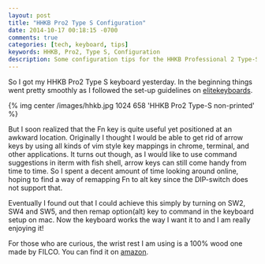 ```yaml
---
layout: post
title: "HHKB Pro2 Type S Configuration"
date: 2014-10-17 00:18:15 -0700
comments: true
categories: [tech, keyboard, tips]
keywords: HHKB, Pro2, Type S, Configuration
description: Some configuration tips for the HHKB Professional 2 Type-S keyboard
---
```

So I got my HHKB Pro2 Type S keyboard yesterday. In the beginning things went
pretty smoothly as I followed the set-up guidelines on
[elitekeyboards](https://elitekeyboards.com/products.php?sub=pfu_keyboards,hhkbpro2&pid=pdkb400wns).

{% img center /images/hhkb.jpg 1024 658 'HHKB Pro2 Type-S non-printed' %}


But I soon realized that the Fn key is quite useful yet positioned at an awkward
location. Originally I thought I would be able to get rid of arrow keys by using
all kinds of vim style key mappings in chrome, terminal, and other applications.
It turns out though, as I would like to use command suggestions in iterm with
fish shell, arrow keys can still come handy from time to time. So I spent a
decent amount of time looking around online, hoping to find a way of remapping
Fn to alt key since the DIP-switch does not support that.

Eventually I found out that I could achieve this simply by turning on SW2, SW4
and SW5, and then remap option(alt) key to command in the keyboard setup on mac.
Now the keyboard works the way I want it to and I am really enjoying it!

For those who are curious, the wrist rest I am using is a 100% wood one made by
FILCO. You can find it on
[amazon](http://www.amazon.com/Filco-Wood-Minila-Keyboards-FWPR/dp/B00CHK39WW/ref=sr_1_1?ie=UTF8&qid=1413531623&sr=8-1&keywords=filco+palm+rest).
